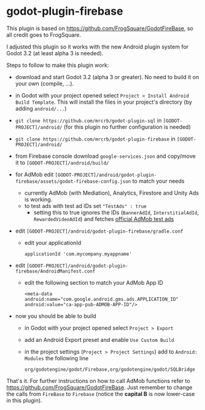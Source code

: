 # godot-plugin-firebase
This plugin is based on https://github.com/FrogSquare/GodotFireBase, so all credit goes to FrogSquare.

I adjusted this plugin so it works with the new Android plugin system for Godot 3.2 (at least alpha 3 is needed).

Steps to follow to make this plugin work:

- download and start Godot 3.2 (alpha 3 or greater). No need to build it on your own (compile, ...).

- in Godot with your project opened select `Project > Install Android Build Template`. This will install the files in your project's directory (by adding `android/...`)

- `git clone https://github.com/mrcrb/godot-plugin-sql` in `[GODOT-PROJECT]/android/` (for this plugin no further configuration is needed)

- `git clone https://github.com/mrcrb/godot-plugin-firebase` in `[GODOT-PROJECT]/android/`

- from Firebase console download `google-services.json` and copy/move it to `[GODOT-PROJECT]/android/build/`

- for AdMob edit `[GODOT-PROJECT]/android/godot-plugin-firebase/assets/godot-firebase-config.json` to match your needs
  - currently AdMob (with Mediation), Analytics, Firestore and Unity Ads is working.
  - to test ads with test ad IDs set `"TestAds" : true`
    - setting this to true ignores the IDs (`BannerAdId`, `InterstitialAdId`, `RewardedVideoAdId`) and fetches [official AdMob test ads](https://developers.google.com/admob/android/test-ads)

- edit `[GODOT-PROJECT]/android/godot-plugin-firebase/gradle.conf`
  - edit your applicationId
 
     `applicationId 'com.mycompany.myappname'`

- edit `[GODOT-PROJECT]/android/godot-plugin-firebase/AndroidManifest.conf`
  - edit the following section to match your AdMob App ID
  
        <meta-data
        android:name="com.google.android.gms.ads.APPLICATION_ID"
        android:value="ca-app-pub-ADMOB-APP-ID"/>

- now you should be able to build
  - in Godot with your project opened select `Project > Export`
  - add an Android Export preset and enable `Use Custom Build`
  - in the project settings (`Project > Project Settings`) add to `Android: Modules` the following line
  
    `org/godotengine/godot/Firebase,org/godotengine/godot/SQLBridge`

That's it. For further instructions on how to call AdMob functions refer to https://github.com/FrogSquare/GodotFireBase. Just remember to change the calls from `FireBase` to `Firebase` (notice the **capital B** is now lower-case in this plugin).

